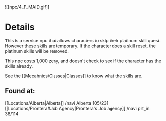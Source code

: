 ![[npc/4_F_MAID.gif]]

# Details

This is a service npc that allows characters to skip their platinum skill quest. However these skills are temporary. If the character does a skill reset, the platinum skills will be removed. 

This npc costs 1,000 zeny, and doesn't check to see if the character has the skills already. 

See the [[Mecahnics/Classes|Classes]] to know what the skills are. 

## Found at:
[[Locations/Alberta|Alberta]] /navi Alberta 105/231
[[Locations/Prontera#Job Agency|Prontera's Job agency]] /navi prt_in  38/114
